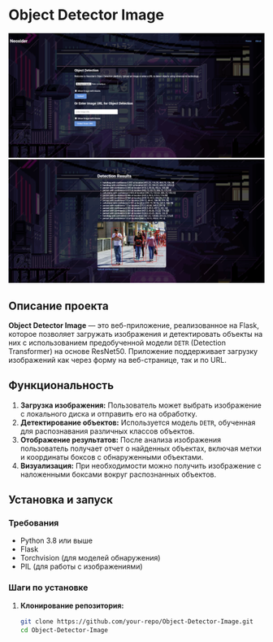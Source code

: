 # Object Detector Image

![Object Detection Example](image-1.png)
![Another Detection Example](image.png)

## Описание проекта

**Object Detector Image** — это веб-приложение, реализованное на Flask, которое позволяет загружать изображения и детектировать объекты на них с использованием предобученной модели `DETR` (Detection Transformer) на основе ResNet50. Приложение поддерживает загрузку изображений как через форму на веб-странице, так и по URL.

## Функциональность

1. **Загрузка изображения:** Пользователь может выбрать изображение с локального диска и отправить его на обработку.
2. **Детектирование объектов:** Используется модель `DETR`, обученная для распознавания различных классов объектов.
3. **Отображение результатов:** После анализа изображения пользователь получает отчет о найденных объектах, включая метки и координаты боксов с обнаруженными объектами.
4. **Визуализация:** При необходимости можно получить изображение с наложенными боксами вокруг распознанных объектов.

## Установка и запуск

### Требования

- Python 3.8 или выше
- Flask
- Torchvision (для моделей обнаружения)
- PIL (для работы с изображениями)

### Шаги по установке

1. **Клонирование репозитория:**
   ```bash
   git clone https://github.com/your-repo/Object-Detector-Image.git
   cd Object-Detector-Image